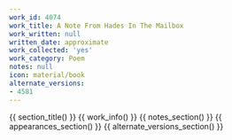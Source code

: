 ```yaml
---
work_id: 4074
work_title: A Note From Hades In The Mailbox
work_written: null
written_date: approximate
work_collected: 'yes'
work_category: Poem
notes: null
icon: material/book
alternate_versions:
- 4581
---
```


{{ section_title() }}
{{ work_info() }}
{{ notes_section() }}
{{ appearances_section() }}
{{ alternate_versions_section() }}